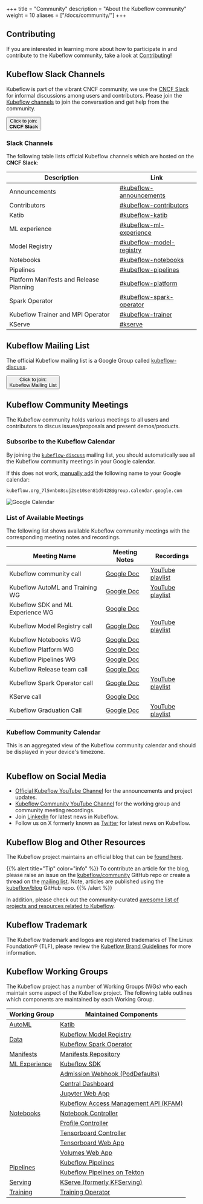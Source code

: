 +++
title =  "Community"
description = "About the Kubeflow community"
weight = 10
aliases = ["/docs/community/"]
+++

## Contributing

If you are interested in learning more about how to participate in and contribute to the Kubeflow community, take a look at [Contributing](/docs/about/contributing/)!

## Kubeflow Slack Channels

Kubeflow is part of the vibrant CNCF community, we use the [CNCF Slack](https://slack.cncf.io/) for informal discussions among users and contributors.
Please join the [Kubeflow channels](#slack-channels) to join the conversation and get help from the community.

<a href="https://slack.cncf.io/">
  <button class="btn btn-primary py-2 px-5 mb-3">Click to join:<br><b>CNCF Slack</b></button>
</a>

### Slack Channels

The following table lists official Kubeflow channels which are hosted on the **CNCF Slack**:

<div class="table-responsive">
<div class="table table-bordered">

| Description                             | Link                                                                           |
| --------------------------------------- | ------------------------------------------------------------------------------ |
| Announcements                           | [#kubeflow-announcements](https://app.slack.com/client/T08PSQ7BQ/C01EV0FV154)  |
| Contributors                            | [#kubeflow-contributors](https://app.slack.com/client/T08PSQ7BQ/C0742LBR5BM)   |
| Katib                                   | [#kubeflow-katib](https://app.slack.com/client/T08PSQ7BQ/C073N7AS48P)          |
| ML experience                           | [#kubeflow-ml-experience](https://app.slack.com/client/T08PSQ7BQ/C08KJBVDH5H)  |
| Model Registry                          | [#kubeflow-model-registry](https://app.slack.com/client/T08PSQ7BQ/C073N7B6K3R) |
| Notebooks                               | [#kubeflow-notebooks](https://app.slack.com/client/T08PSQ7BQ/C073W562HFY)      |
| Pipelines                               | [#kubeflow-pipelines](https://app.slack.com/client/T08PSQ7BQ/C073N7BMLB1)      |
| Platform Manifests and Release Planning | [#kubeflow-platform](https://app.slack.com/client/T08PSQ7BQ/C073W572LA2)       |
| Spark Operator                          | [#kubeflow-spark-operator](https://app.slack.com/client/T08PSQ7BQ/C074588U7EG) |
| Kubeflow Trainer and MPI Operator       | [#kubeflow-trainer](https://app.slack.com/client/T08PSQ7BQ/C0742LDFZ4K)        |
| KServe                                  | [#kserve](https://app.slack.com/client/T08PSQ7BQ/C06AH2C3K8B)                  |

</div>
</div>

## Kubeflow Mailing List

The official Kubeflow mailing list is a Google Group called [kubeflow-discuss](https://groups.google.com/g/kubeflow-discuss).

<a href="https://groups.google.com/g/kubeflow-discuss">
  <button class="btn btn-primary py-2 px-5">Click to join:<br>Kubeflow Mailing List</button>
</a>

## Kubeflow Community Meetings

The Kubeflow community holds various meetings to all users and contributors to discus
issues/proposals and present demos/products.

### Subscribe to the Kubeflow Calendar

By joining the [`kubeflow-discuss`](#kubeflow-mailing-list) mailing list, you should automatically see all the Kubeflow community meetings in your Google calendar.

If this does not work, [manually add](https://calendar.google.com/calendar/u/0/r/settings/addcalendar) the following name to your Google calendar:

```text
kubeflow.org_7l5vnbn8suj2se10sen81d9428@group.calendar.google.com
```

<img src="/docs/about/images/google-calendar.png"
      alt="Google Calendar"
      class="mt-3 mb-3 border rounded">
</img>

### List of Available Meetings

The following list shows available Kubeflow community meetings with the corresponding meeting notes and recordings.

<div class="table-responsive">
<div class="table table-bordered">

| Meeting Name                    | Meeting Notes                                                                                      | Recordings                                                                                   |
| ------------------------------- | -------------------------------------------------------------------------------------------------- | -------------------------------------------------------------------------------------------- |
| Kubeflow community call         | [Google Doc](https://bit.ly/kf-meeting-notes)                                                      | [YouTube playlist](https://www.youtube.com/playlist?list=PLmzRWLV1CK_ypvsQu10SGRmhf2S7mbYL5) |
| Kubeflow AutoML and Training WG | [Google Doc](https://bit.ly/2PWVCkV)                                                               | [YouTube playlist](https://www.youtube.com/playlist?list=PLmzRWLV1CK_xAiAY-3Vw94lrUs4xeNZ3j) |
| Kubeflow SDK and ML Experience WG          | [Google Doc](https://bit.ly/kf-ml-experience)                                                      |                                                                                              |
| Kubeflow Model Registry call    | [Google Doc](https://bit.ly/kf-model-registry-notes)                                               | [YouTube playlist](https://www.youtube.com/playlist?list=PLmzRWLV1CK_ymLhMu0UMeaWPsLDPIjNnW) |
| Kubeflow Notebooks WG           | [Google Doc](https://bit.ly/kf-notebooks-wg-notes)                                                 |                                                                                              |
| Kubeflow Platform WG            | [Google Doc](https://bit.ly/kf-wg-manifests-notes)                                                 |                                                                                              |
| Kubeflow Pipelines WG           | [Google Doc](http://bit.ly/kfp-meeting-notes)                                                      |                                                                                              |
| Kubeflow Release team call      | [Google Doc](https://bit.ly/kf-release-team-notes)                                                 |                                                                                              |
| Kubeflow Spark Operator call    | [Google Doc](https://bit.ly/3VGzP4n)                                                               | [YouTube playlist](https://www.youtube.com/playlist?list=PLmzRWLV1CK_xXuM6gALgBG8vDZHFCNxce) |
| KServe call                     | [Google Doc](https://bit.ly/3NlKFb3)                                                               |
| Kubeflow Graduation Call        | [Google Doc](https://docs.google.com/document/d/1Wdxt1xedAj7qF_Rjmxy1R0NRdfv7UWs-r2PItewxHpE/edit) | [YouTube playlist](https://youtu.be/a3ZHpSZ6F1o?list=PLmzRWLV1CK_wXzEuDqJZQVMhZaJVHTWfM)     |

</div>
</div>

### Kubeflow Community Calendar

This is an aggregated view of the Kubeflow community calendar and should be displayed in your
device's timezone.

<style>
#calendar-container {
   overflow: auto;
}
</style>
<div id="calendar-container"></div>
<script type="text/javascript">
const timezone = Intl.DateTimeFormat().resolvedOptions().timeZone;
const calender_src_list = [
  // Kubeflow Community
  "kubeflow.org_7l5vnbn8suj2se10sen81d9428%40group.calendar.google.com",
];
let calender_src = calender_src_list.map(src => `&src=${src}&color=%23A79B8E`).join('');
const html = `<iframe src="https://calendar.google.com/calendar/embed?ctz=${timezone}&height=600&wkst=1&bgcolor=%23ffffff&showPrint=0&showDate=1&mode=AGENDA&showTitle=0${calender_src}" width="800" height="600" frameborder="0" scrolling="no"></iframe>`;
document.getElementById('calendar-container').innerHTML = html;
</script>

## Kubeflow on Social Media

- [Official Kubeflow YouTube Channel](https://www.youtube.com/@Kubeflow) for the
  announcements and project updates.
- [Kubeflow Community YouTube Channel](https://www.youtube.com/@KubeflowCommunity) for the working
  group and community meeting recordings.
- Join [LinkedIn](https://www.linkedin.com/company/kubeflow/) for latest news in Kubeflow.
- Follow us on X formerly known as [Twitter](https://twitter.com/kubeflow) for latest news on Kubeflow.

## Kubeflow Blog and Other Resources

The Kubeflow project maintains an official blog that can be [found here](https://blog.kubeflow.org).

{{% alert title="Tip" color="info" %}}
To contribute an article for the blog, please raise an issue on the [kubeflow/community](https://github.com/kubeflow/community) GitHub repo or create a thread on the [mailing list](#kubeflow-mailing-list).
Note, articles are published using the [kubeflow/blog](https://github.com/kubeflow/blog) GitHub repo.
{{% /alert %}}

In addition, please check out the community-curated [awesome list of projects and resources related to Kubeflow](https://github.com/terrytangyuan/awesome-kubeflow).

## Kubeflow Trademark

The Kubeflow trademark and logos are registered trademarks of The Linux Foundation® (TLF), please review the [Kubeflow Brand Guidelines](https://www.linuxfoundation.org/legal/trademark-usage) for more information.

## Kubeflow Working Groups

The Kubeflow project has a number of Working Groups (WGs) who each maintain some aspect of the Kubeflow project.
The following table outlines which components are maintained by each Working Group.

<div class="table-responsive">
<table class="table table-bordered">
    <thead class="thead-light">
      <tr>
        <th>Working Group</th>
        <th>Maintained Components</th>
      </tr>
    </thead>
  <tbody>
      <!-- ======================= -->
      <!-- AutoML Working Group -->
      <!-- ======================= -->
      <tr>
        <td rowspan="1" class="align-middle">
          <a href="https://github.com/kubeflow/community/tree/master/wg-automl">AutoML</a>
        </td>
        <td>
          <a href="https://github.com/kubeflow/katib">Katib</a>
        </td>
      </tr>
      <!-- ======================= -->
      <!-- Data Working Group -->
      <!-- ======================= -->
      <tr>
        <td rowspan="2" class="align-middle">
          <a href="https://github.com/kubeflow/community/tree/master/wg-data">Data</a>
        </td>
        <td>
          <a href="https://github.com/kubeflow/model-registry">Kubeflow Model Registry</a>
        </td>
      </tr>
      <tr>
        <td>
          <a href="https://github.com/kubeflow/spark-operator">Kubeflow Spark Operator</a>
        </td>
      </tr>
      <!-- ======================= -->
      <!-- Manifests Working Group -->
      <!-- ======================= -->
      <tr>
        <td rowspan="1" class="align-middle">
          <a href="https://github.com/kubeflow/community/tree/master/wg-manifests">Manifests</a>
        </td>
        <td>
          <a href="https://github.com/kubeflow/manifests">Manifests Repository</a>
        </td>
      </tr>
      <!-- ======================= -->
      <!-- ML Experience Working Group -->
      <!-- ======================= -->
      <tr>
        <td rowspan="1" class="align-middle">
          <a href="https://github.com/kubeflow/community/tree/master/wg-ml-experience">ML Experience</a>
        </td>
        <td>
          <a href="https://github.com/kubeflow/sdk">Kubeflow SDK</a>
        </td>
      </tr>
      <!-- ======================= -->
      <!-- Notebooks Working Group -->
      <!-- ======================= -->
      <tr>
        <td rowspan="9" class="align-middle">
          <a href="https://github.com/kubeflow/community/tree/master/wg-notebooks">Notebooks</a>
        </td>
        <td>
          <a href="https://github.com/kubeflow/kubeflow/tree/master/components/admission-webhook">Admission Webhook (PodDefaults)</a>
        </td>
      </tr>
      <tr>
        <td>
          <a href="https://github.com/kubeflow/kubeflow/tree/master/components/centraldashboard">Central Dashboard</a>
        </td>
      </tr>
      <tr>
        <td>
          <a href="https://github.com/kubeflow/kubeflow/tree/master/components/crud-web-apps/jupyter">Jupyter Web App</a>
        </td>
      </tr>
      <tr>
        <td>
          <a href="https://github.com/kubeflow/kubeflow/tree/master/components/access-management">Kubeflow Access Management API (KFAM)</a>
        </td>
      </tr>
      <tr>
        <td>
          <a href="https://github.com/kubeflow/kubeflow/tree/master/components/notebook-controller">Notebook Controller</a>
        </td>
      </tr>
      <tr>
        <td>
          <a href="https://github.com/kubeflow/kubeflow/tree/master/components/profile-controller">Profile Controller</a>
        </td>
      </tr>
      <tr>
        <td>
          <a href="https://github.com/kubeflow/kubeflow/tree/master/components/tensorboard-controller">Tensorboard Controller</a>
        </td>
      </tr>
      <tr>
        <td>
          <a href="https://github.com/kubeflow/kubeflow/tree/master/components/crud-web-apps/tensorboards">Tensorboard Web App</a>
        </td>
      </tr>
      <tr>
        <td>
          <a href="https://github.com/kubeflow/kubeflow/tree/master/components/crud-web-apps/volumes">Volumes Web App</a>
        </td>
      </tr>
      <!-- ======================= -->
      <!-- Pipelines Working Group -->
      <!-- ======================= -->
      <tr>
        <td rowspan="2" class="align-middle">
          <a href="https://github.com/kubeflow/community/tree/master/wg-pipelines">Pipelines</a>
        </td>
        <td>
          <a href="https://github.com/kubeflow/pipelines">Kubeflow Pipelines</a>
        </td>
      </tr>
      <tr>
        <td>
          <a href="https://github.com/kubeflow/kfp-tekton">Kubeflow Pipelines on Tekton</a>
        </td>
      </tr>
      <!-- ======================= -->
      <!-- Serving Working Group -->
      <!-- ======================= -->
      <tr>
        <td rowspan="1" class="align-middle">
          <a href="https://github.com/kubeflow/community/tree/master/wg-serving">Serving</a>
        </td>
        <td>
          <a href="https://github.com/kserve/kserve">KServe (formerly KFServing)</a>
        </td>
      </tr>
      <!-- ======================= -->
      <!-- Training Working Group -->
      <!-- ======================= -->
      <tr>
        <td rowspan="1" class="align-middle">
          <a href="https://github.com/kubeflow/community/tree/master/wg-training">Training</a>
        </td>
        <td>
          <a href="https://github.com/kubeflow/trainer">Training Operator</a>
        </td>
      </tr>
  </tbody>
</table>
</div>
